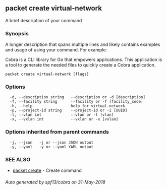 ## packet create virtual-network

A brief description of your command

### Synopsis

A longer description that spans multiple lines and likely contains examples
and usage of using your command. For example:

Cobra is a CLI library for Go that empowers applications.
This application is a tool to generate the needed files
to quickly create a Cobra application.

```
packet create virtual-network [flags]
```

### Options

```
  -d, --description string   --description or -d [description]
  -f, --facility string      --facility or -f [facility_code]
  -h, --help                 help for virtual-network
  -p, --project-id string    --project-id or -i [UUID]
  -l, --vlan int             --vlan or -l [vlan]
  -x, --vxlan int            --vxlan or -x [vxlan]
```

### Options inherited from parent commands

```
  -j, --json   -j or --json JSON output
  -y, --yaml   -y or --yaml YAML output
```

### SEE ALSO

* [packet create](packet_create.md)	 - Create command

###### Auto generated by spf13/cobra on 31-May-2018
